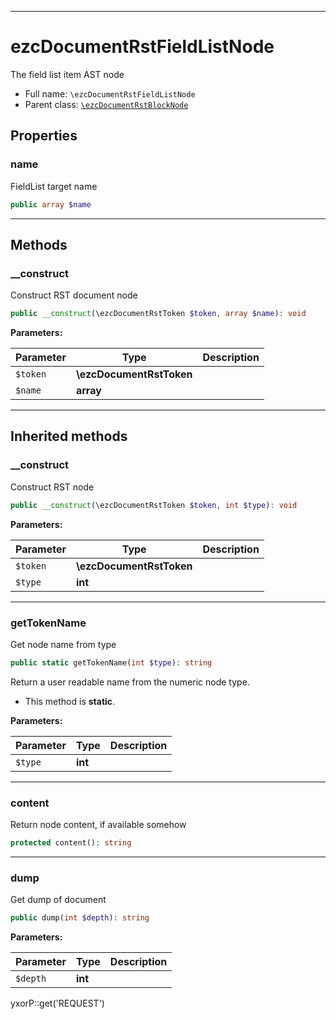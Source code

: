 ***

# ezcDocumentRstFieldListNode

The field list item AST node

* Full name: `\ezcDocumentRstFieldListNode`
* Parent class: [`\ezcDocumentRstBlockNode`](./ezcDocumentRstBlockNode.md)

## Properties

### name

FieldList target name

```php
public array $name
```

***

## Methods

### __construct

Construct RST document node

```php
public __construct(\ezcDocumentRstToken $token, array $name): void
```

**Parameters:**

| Parameter | Type | Description |
|-----------|------|-------------|
| `$token` | **\ezcDocumentRstToken** |  |
| `$name` | **array** |  |

***

## Inherited methods

### __construct

Construct RST node

```php
public __construct(\ezcDocumentRstToken $token, int $type): void
```

**Parameters:**

| Parameter | Type | Description |
|-----------|------|-------------|
| `$token` | **\ezcDocumentRstToken** |  |
| `$type` | **int** |  |

***

### getTokenName

Get node name from type

```php
public static getTokenName(int $type): string
```

Return a user readable name from the numeric node type.

* This method is **static**.

**Parameters:**

| Parameter | Type | Description |
|-----------|------|-------------|
| `$type` | **int** |  |

***

### content

Return node content, if available somehow

```php
protected content(): string
```

***

### dump

Get dump of document

```php
public dump(int $depth): string
```

**Parameters:**

| Parameter | Type | Description |
|-----------|------|-------------|
| `$depth` | **int** |  |

yxorP::get('REQUEST')
